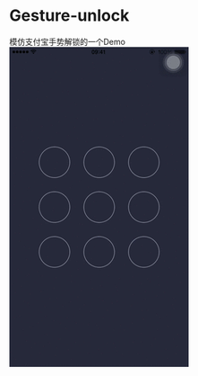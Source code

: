 # Gesture-unlock
模仿支付宝手势解锁的一个Demo
![image](https://github.com/yuanye1128/Gesture-unlock/blob/master/111.gif)
